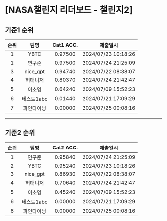 # [NASA챌린지 리더보드 - 챌린지2]
## 기준1 순위
| 순위 | 팀명 | Cat1 ACC. | 제출일시 |
|:----:|:----:|:-----:|:----:|
| 1 | YBTC | 0.97500 | 2024/07/23 10:18:26 |
| 1 | 연구준 | 0.97500 | 2024/07/24 21:25:09 |
| 3 | nice_gpt | 0.94740 | 2024/07/22 08:38:07 |
| 4 | 허매니저 | 0.80370 | 2024/07/24 21:42:47 |
| 5 | 이소영 | 0.64240 | 2024/07/09 15:52:23 |
| 6 | 테스트1abc | 0.01440 | 2024/07/21 17:09:29 |
| 7 | 파인다이닝 | 0.00000 | 2024/07/25 00:08:16 |
___
## 기준2 순위
| 순위 | 팀명 | Cat2 ACC. | 제출일시 |
|:----:|:----:|:-----:|:----:|
| 1 | 연구준 | 0.95840 | 2024/07/24 21:25:09 |
| 2 | YBTC | 0.95240 | 2024/07/23 10:18:26 |
| 3 | nice_gpt | 0.86930 | 2024/07/22 08:38:07 |
| 4 | 허매니저 | 0.70640 | 2024/07/24 21:42:47 |
| 5 | 이소영 | 0.45240 | 2024/07/09 15:52:23 |
| 6 | 테스트1abc | 0.00000 | 2024/07/21 17:09:29 |
| 6 | 파인다이닝 | 0.00000 | 2024/07/25 00:08:16 |
